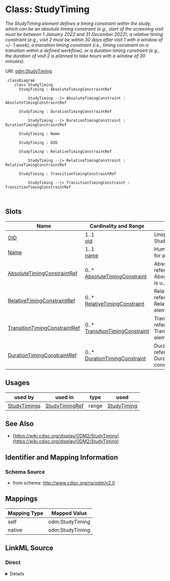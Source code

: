 # Class: StudyTiming


_The StudyTiming element defines a timing constraint within the study, which can be an absolute timing constraint (e.g., start of the screening visit must be between 1 January 2022 and 31 December 2022), a relative timing constraint (e.g., visit 2 must be within 30 days after visit 1 with a window of +/- 1 week), a transition timing constraint (i.e., timing constraint on a transition within a defined workflow), or a duration timing constraint (e.g., the duration of visit 2 is planned to take hours with a window of 30 minutes)._





URI: [odm:StudyTiming](http://www.cdisc.org/ns/odm/v2.0/StudyTiming)



```mermaid
 classDiagram
    class StudyTiming
      StudyTiming : AbsoluteTimingConstraintRef
        
          StudyTiming --|> AbsoluteTimingConstraint : AbsoluteTimingConstraintRef
        
      StudyTiming : DurationTimingConstraintRef
        
          StudyTiming --|> DurationTimingConstraint : DurationTimingConstraintRef
        
      StudyTiming : Name
        
      StudyTiming : OID
        
      StudyTiming : RelativeTimingConstraintRef
        
          StudyTiming --|> RelativeTimingConstraint : RelativeTimingConstraintRef
        
      StudyTiming : TransitionTimingConstraintRef
        
          StudyTiming --|> TransitionTimingConstraint : TransitionTimingConstraintRef
        
      
```




<!-- no inheritance hierarchy -->


## Slots

| Name | Cardinality and Range | Description | Inheritance |
| ---  | --- | --- | --- |
| [OID](OID.md) | 1..1 <br/> [oid](oid.md) | Unique identifier for a StudyTiming element. | direct |
| [Name](Name.md) | 1..1 <br/> [name](name.md) | Human readable identifier for a StudyTiming element. | direct |
| [AbsoluteTimingConstraintRef](AbsoluteTimingConstraintRef.md) | 0..* <br/> [AbsoluteTimingConstraint](AbsoluteTimingConstraint.md) | AbsoluteTimingConstraint reference: The element AbsoluteTimingConstraint is u... | direct |
| [RelativeTimingConstraintRef](RelativeTimingConstraintRef.md) | 0..* <br/> [RelativeTimingConstraint](RelativeTimingConstraint.md) | RelativeTimingConstraint reference: The RelativeTimingConstraint element desc... | direct |
| [TransitionTimingConstraintRef](TransitionTimingConstraintRef.md) | 0..* <br/> [TransitionTimingConstraint](TransitionTimingConstraint.md) | TransitionTimingConstraint reference: The TransitionTimingConstraint element ... | direct |
| [DurationTimingConstraintRef](DurationTimingConstraintRef.md) | 0..* <br/> [DurationTimingConstraint](DurationTimingConstraint.md) | DurationTimingConstraint reference: The DurationTimingConstraint constrains t... | direct |





## Usages

| used by | used in | type | used |
| ---  | --- | --- | --- |
| [StudyTimings](StudyTimings.md) | [StudyTimingRef](StudyTimingRef.md) | range | [StudyTiming](StudyTiming.md) |






## See Also

* [https://wiki.cdisc.org/display/ODM2/StudyTiming](https://wiki.cdisc.org/display/ODM2/StudyTiming)

## Identifier and Mapping Information







### Schema Source


* from schema: http://www.cdisc.org/ns/odm/v2.0





## Mappings

| Mapping Type | Mapped Value |
| ---  | ---  |
| self | odm:StudyTiming |
| native | odm:StudyTiming |





## LinkML Source

<!-- TODO: investigate https://stackoverflow.com/questions/37606292/how-to-create-tabbed-code-blocks-in-mkdocs-or-sphinx -->

### Direct

<details>
```yaml
name: StudyTiming
description: The StudyTiming element defines a timing constraint within the study,
  which can be an absolute timing constraint (e.g., start of the screening visit must
  be between 1 January 2022 and 31 December 2022), a relative timing constraint (e.g.,
  visit 2 must be within 30 days after visit 1 with a window of +/- 1 week), a transition
  timing constraint (i.e., timing constraint on a transition within a defined workflow),
  or a duration timing constraint (e.g., the duration of visit 2 is planned to take
  hours with a window of 30 minutes).
from_schema: http://www.cdisc.org/ns/odm/v2.0
see_also:
- https://wiki.cdisc.org/display/ODM2/StudyTiming
slots:
- OID
- Name
- AbsoluteTimingConstraintRef
- RelativeTimingConstraintRef
- TransitionTimingConstraintRef
- DurationTimingConstraintRef
slot_usage:
  OID:
    name: OID
    description: Unique identifier for a StudyTiming element.
    comments:
    - 'Required

      range: oid

      The StudyTiming/@OID value must be unique within the study.'
    domain_of:
    - Study
    - MetaDataVersion
    - Standard
    - ValueListDef
    - WhereClauseDef
    - StudyEventGroupDef
    - StudyEventDef
    - ItemGroupDef
    - ItemDef
    - CodeList
    - MethodDef
    - ConditionDef
    - CommentDef
    - StudyIndication
    - StudyIntervention
    - StudyObjective
    - StudyEndPoint
    - StudyTargetPopulation
    - StudyEstimand
    - Arm
    - Epoch
    - StudyParameter
    - StudyTiming
    - TransitionTimingConstraint
    - AbsoluteTimingConstraint
    - RelativeTimingConstraint
    - DurationTimingConstraint
    - WorkflowDef
    - Transition
    - Branching
    - Criterion
    - User
    - Organization
    - Location
    - SignatureDef
    - Query
    range: oid
    required: true
  Name:
    name: Name
    description: Human readable identifier for a StudyTiming element.
    comments:
    - 'Required

      range: name

      The StudyTiming/@Name value must be unique within the study.'
    domain_of:
    - Alias
    - MetaDataVersion
    - Standard
    - StudyEventGroupDef
    - StudyEventDef
    - ItemGroupDef
    - Class
    - SubClass
    - SourceItem
    - Resource
    - ItemDef
    - CodeList
    - MethodDef
    - Parameter
    - ReturnValue
    - ConditionDef
    - StudyObjective
    - StudyEndPoint
    - StudyTargetPopulation
    - StudyEstimand
    - Arm
    - Epoch
    - StudyTiming
    - TransitionTimingConstraint
    - AbsoluteTimingConstraint
    - RelativeTimingConstraint
    - DurationTimingConstraint
    - WorkflowDef
    - Transition
    - Branching
    - Criterion
    - Organization
    - Location
    - Query
    range: name
    required: true
  AbsoluteTimingConstraintRef:
    name: AbsoluteTimingConstraintRef
    multivalued: true
    domain_of:
    - StudyTiming
    range: AbsoluteTimingConstraint
    inlined: true
    inlined_as_list: true
  RelativeTimingConstraintRef:
    name: RelativeTimingConstraintRef
    multivalued: true
    domain_of:
    - StudyTiming
    range: RelativeTimingConstraint
    inlined: true
    inlined_as_list: true
  TransitionTimingConstraintRef:
    name: TransitionTimingConstraintRef
    multivalued: true
    domain_of:
    - StudyTiming
    range: TransitionTimingConstraint
    inlined: true
    inlined_as_list: true
  DurationTimingConstraintRef:
    name: DurationTimingConstraintRef
    multivalued: true
    domain_of:
    - StudyTiming
    range: DurationTimingConstraint
    inlined: true
    inlined_as_list: true
class_uri: odm:StudyTiming

```
</details>

### Induced

<details>
```yaml
name: StudyTiming
description: The StudyTiming element defines a timing constraint within the study,
  which can be an absolute timing constraint (e.g., start of the screening visit must
  be between 1 January 2022 and 31 December 2022), a relative timing constraint (e.g.,
  visit 2 must be within 30 days after visit 1 with a window of +/- 1 week), a transition
  timing constraint (i.e., timing constraint on a transition within a defined workflow),
  or a duration timing constraint (e.g., the duration of visit 2 is planned to take
  hours with a window of 30 minutes).
from_schema: http://www.cdisc.org/ns/odm/v2.0
see_also:
- https://wiki.cdisc.org/display/ODM2/StudyTiming
slot_usage:
  OID:
    name: OID
    description: Unique identifier for a StudyTiming element.
    comments:
    - 'Required

      range: oid

      The StudyTiming/@OID value must be unique within the study.'
    domain_of:
    - Study
    - MetaDataVersion
    - Standard
    - ValueListDef
    - WhereClauseDef
    - StudyEventGroupDef
    - StudyEventDef
    - ItemGroupDef
    - ItemDef
    - CodeList
    - MethodDef
    - ConditionDef
    - CommentDef
    - StudyIndication
    - StudyIntervention
    - StudyObjective
    - StudyEndPoint
    - StudyTargetPopulation
    - StudyEstimand
    - Arm
    - Epoch
    - StudyParameter
    - StudyTiming
    - TransitionTimingConstraint
    - AbsoluteTimingConstraint
    - RelativeTimingConstraint
    - DurationTimingConstraint
    - WorkflowDef
    - Transition
    - Branching
    - Criterion
    - User
    - Organization
    - Location
    - SignatureDef
    - Query
    range: oid
    required: true
  Name:
    name: Name
    description: Human readable identifier for a StudyTiming element.
    comments:
    - 'Required

      range: name

      The StudyTiming/@Name value must be unique within the study.'
    domain_of:
    - Alias
    - MetaDataVersion
    - Standard
    - StudyEventGroupDef
    - StudyEventDef
    - ItemGroupDef
    - Class
    - SubClass
    - SourceItem
    - Resource
    - ItemDef
    - CodeList
    - MethodDef
    - Parameter
    - ReturnValue
    - ConditionDef
    - StudyObjective
    - StudyEndPoint
    - StudyTargetPopulation
    - StudyEstimand
    - Arm
    - Epoch
    - StudyTiming
    - TransitionTimingConstraint
    - AbsoluteTimingConstraint
    - RelativeTimingConstraint
    - DurationTimingConstraint
    - WorkflowDef
    - Transition
    - Branching
    - Criterion
    - Organization
    - Location
    - Query
    range: name
    required: true
  AbsoluteTimingConstraintRef:
    name: AbsoluteTimingConstraintRef
    multivalued: true
    domain_of:
    - StudyTiming
    range: AbsoluteTimingConstraint
    inlined: true
    inlined_as_list: true
  RelativeTimingConstraintRef:
    name: RelativeTimingConstraintRef
    multivalued: true
    domain_of:
    - StudyTiming
    range: RelativeTimingConstraint
    inlined: true
    inlined_as_list: true
  TransitionTimingConstraintRef:
    name: TransitionTimingConstraintRef
    multivalued: true
    domain_of:
    - StudyTiming
    range: TransitionTimingConstraint
    inlined: true
    inlined_as_list: true
  DurationTimingConstraintRef:
    name: DurationTimingConstraintRef
    multivalued: true
    domain_of:
    - StudyTiming
    range: DurationTimingConstraint
    inlined: true
    inlined_as_list: true
attributes:
  OID:
    name: OID
    description: Unique identifier for a StudyTiming element.
    comments:
    - 'Required

      range: oid

      The StudyTiming/@OID value must be unique within the study.'
    from_schema: http://www.cdisc.org/ns/odm/v2.0
    rank: 1000
    identifier: true
    alias: OID
    owner: StudyTiming
    domain_of:
    - Study
    - MetaDataVersion
    - Standard
    - ValueListDef
    - WhereClauseDef
    - StudyEventGroupDef
    - StudyEventDef
    - ItemGroupDef
    - ItemDef
    - CodeList
    - MethodDef
    - ConditionDef
    - CommentDef
    - StudyIndication
    - StudyIntervention
    - StudyObjective
    - StudyEndPoint
    - StudyTargetPopulation
    - StudyEstimand
    - Arm
    - Epoch
    - StudyParameter
    - StudyTiming
    - TransitionTimingConstraint
    - AbsoluteTimingConstraint
    - RelativeTimingConstraint
    - DurationTimingConstraint
    - WorkflowDef
    - Transition
    - Branching
    - Criterion
    - User
    - Organization
    - Location
    - SignatureDef
    - Query
    range: oid
    required: true
  Name:
    name: Name
    description: Human readable identifier for a StudyTiming element.
    comments:
    - 'Required

      range: name

      The StudyTiming/@Name value must be unique within the study.'
    from_schema: http://www.cdisc.org/ns/odm/v2.0
    rank: 1000
    alias: Name
    owner: StudyTiming
    domain_of:
    - Alias
    - MetaDataVersion
    - Standard
    - StudyEventGroupDef
    - StudyEventDef
    - ItemGroupDef
    - Class
    - SubClass
    - SourceItem
    - Resource
    - ItemDef
    - CodeList
    - MethodDef
    - Parameter
    - ReturnValue
    - ConditionDef
    - StudyObjective
    - StudyEndPoint
    - StudyTargetPopulation
    - StudyEstimand
    - Arm
    - Epoch
    - StudyTiming
    - TransitionTimingConstraint
    - AbsoluteTimingConstraint
    - RelativeTimingConstraint
    - DurationTimingConstraint
    - WorkflowDef
    - Transition
    - Branching
    - Criterion
    - Organization
    - Location
    - Query
    range: name
    required: true
  AbsoluteTimingConstraintRef:
    name: AbsoluteTimingConstraintRef
    description: 'AbsoluteTimingConstraint reference: The element AbsoluteTimingConstraint
      is used to specify when an activity, represented by either a StudyEventGroup
      or StudyEvent, can take place.'
    from_schema: http://www.cdisc.org/ns/odm/v2.0
    rank: 1000
    multivalued: true
    identifier: false
    alias: AbsoluteTimingConstraintRef
    owner: StudyTiming
    domain_of:
    - StudyTiming
    range: AbsoluteTimingConstraint
    inlined: true
    inlined_as_list: true
  RelativeTimingConstraintRef:
    name: RelativeTimingConstraintRef
    description: 'RelativeTimingConstraint reference: The RelativeTimingConstraint
      element describes a relative timing constraint between 2 activities or groups
      of activities, represented by StudyEventGroups, StudyEvents, ItemGroups, or
      Items.'
    from_schema: http://www.cdisc.org/ns/odm/v2.0
    rank: 1000
    multivalued: true
    identifier: false
    alias: RelativeTimingConstraintRef
    owner: StudyTiming
    domain_of:
    - StudyTiming
    range: RelativeTimingConstraint
    inlined: true
    inlined_as_list: true
  TransitionTimingConstraintRef:
    name: TransitionTimingConstraintRef
    description: 'TransitionTimingConstraint reference: The TransitionTimingConstraint
      element defines a timing constraint on a transition between structural elements
      as defined in a workflow. As such, it is a non-blocking constraint. This means
      that the transition is set on hold as long as the timing condition is not fulfilled,
      and is executed as soon as the timing condition is fulfilled.'
    from_schema: http://www.cdisc.org/ns/odm/v2.0
    rank: 1000
    multivalued: true
    identifier: false
    alias: TransitionTimingConstraintRef
    owner: StudyTiming
    domain_of:
    - StudyTiming
    range: TransitionTimingConstraint
    inlined: true
    inlined_as_list: true
  DurationTimingConstraintRef:
    name: DurationTimingConstraintRef
    description: 'DurationTimingConstraint reference: The DurationTimingConstraint
      constrains the duration of an activity represented by a study, epoch, StudyEventGroupDef,
      StudyEventDef, ItemGroupDef, or ItemDef. It is used to constrain the duration
      of the visit, activity, or any other structural element.'
    from_schema: http://www.cdisc.org/ns/odm/v2.0
    rank: 1000
    multivalued: true
    identifier: false
    alias: DurationTimingConstraintRef
    owner: StudyTiming
    domain_of:
    - StudyTiming
    range: DurationTimingConstraint
    inlined: true
    inlined_as_list: true
class_uri: odm:StudyTiming

```
</details>